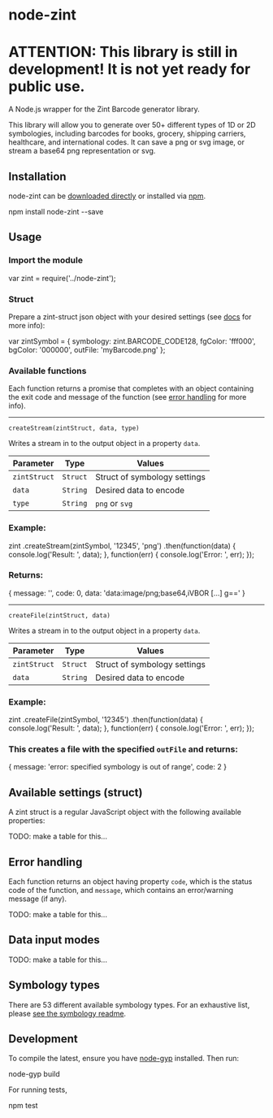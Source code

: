 # node-zint

# ATTENTION: This library is still in development! It is not yet ready for public use.

A Node.js wrapper for the Zint Barcode generator library.

This library will allow you to generate over 50+ different types of 1D or 2D symbologies, including barcodes for books, grocery, shipping carriers, healthcare, and international codes. It can save a png or svg image, or stream a base64 png representation or svg.

## Installation

node-zint can be [downloaded directly]() or installed via [npm]().

  npm install node-zint --save

## Usage

### Import the module

  var zint = require('../node-zint');


### Struct

Prepare a zint-struct json object with your desired settings (see [docs]() for more info):

  var zintSymbol = {
    symbology: zint.BARCODE_CODE128,
    fgColor: 'fff000',
    bgColor: '000000',
    outFile: 'myBarcode.png'
  };

### Available functions

Each function returns a promise that completes with an object containing the exit code and message of the function (see [error handling]() for more info).

----------

`createStream(zintStruct, data, type)`

Writes a stream in to the output object in a property `data`.

| Parameter    | Type     | Values                       |
|--------------|----------|------------------------------|
| `zintStruct` | `Struct` | Struct of symbology settings |
| `data`       | `String` | Desired data to encode       |
| `type`       | `String` | `png` or `svg`               |


### Example:

  zint
    .createStream(zintSymbol, '12345', 'png')
    .then(function(data) {
      console.log('Result: ', data);
    }, function(err) { 
      console.log('Error: ', err); 
    });

### Returns:

  { 
    message: '',
    code: 0,
    data: 'data:image/png;base64,iVBOR [...] g==' 
  }

----------

`createFile(zintStruct, data)`

Writes a stream in to the output object in a property `data`.

| Parameter    | Type     | Values                       |
|--------------|----------|------------------------------|
| `zintStruct` | `Struct` | Struct of symbology settings |
| `data`       | `String` | Desired data to encode       |


### Example:

  zint
    .createFile(zintSymbol, '12345')
    .then(function(data) {
      console.log('Result: ', data);
    }, function(err) { 
      console.log('Error: ', err); 
    });

### This creates a file with the specified `outFile` and returns:

  { 
    message: 'error: specified symbology is out of range',
    code: 2
  }

## Available settings (struct)

A zint struct is a regular JavaScript object with the following available properties:

TODO: make a table for this...

## Error handling

Each function returns an object having property `code`, which is the status code of the function, and `message`, which contains an error/warning message (if any).

TODO: make a table for this...

## Data input modes

TODO: make a table for this...

## Symbology types

There are 53 different available symbology types. For an exhaustive list, please [see the symbology readme]().

## Development

To compile the latest, ensure you have [node-gyp]() installed. Then run:

  node-gyp build

For running tests,

  npm test